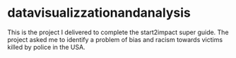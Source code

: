 # datavisualizzationandanalysis
This is the project I delivered to complete the start2impact super guide.
The project asked me to identify a problem of bias and racism towards victims killed by police in the USA.
